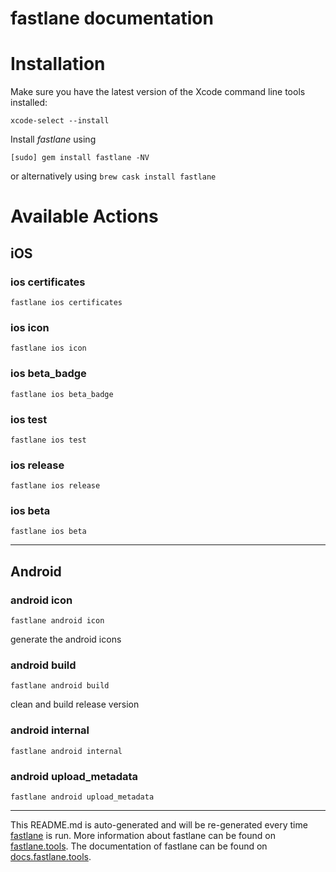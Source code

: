 fastlane documentation
================
# Installation

Make sure you have the latest version of the Xcode command line tools installed:

```
xcode-select --install
```

Install _fastlane_ using
```
[sudo] gem install fastlane -NV
```
or alternatively using `brew cask install fastlane`

# Available Actions
## iOS
### ios certificates
```
fastlane ios certificates
```

### ios icon
```
fastlane ios icon
```

### ios beta_badge
```
fastlane ios beta_badge
```

### ios test
```
fastlane ios test
```

### ios release
```
fastlane ios release
```

### ios beta
```
fastlane ios beta
```


----

## Android
### android icon
```
fastlane android icon
```
generate the android icons
### android build
```
fastlane android build
```
clean and build release version
### android internal
```
fastlane android internal
```

### android upload_metadata
```
fastlane android upload_metadata
```


----

This README.md is auto-generated and will be re-generated every time [fastlane](https://fastlane.tools) is run.
More information about fastlane can be found on [fastlane.tools](https://fastlane.tools).
The documentation of fastlane can be found on [docs.fastlane.tools](https://docs.fastlane.tools).
